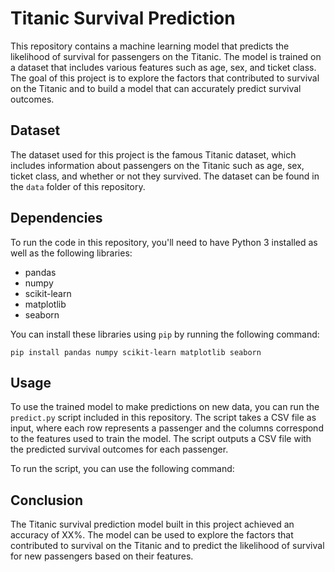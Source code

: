 # Titanic Survival Prediction

This repository contains a machine learning model that predicts the likelihood of survival for passengers on the Titanic. The model is trained on a dataset that includes various features such as age, sex, and ticket class. The goal of this project is to explore the factors that contributed to survival on the Titanic and to build a model that can accurately predict survival outcomes.

## Dataset

The dataset used for this project is the famous Titanic dataset, which includes information about passengers on the Titanic such as age, sex, ticket class, and whether or not they survived. The dataset can be found in the `data` folder of this repository.

## Dependencies

To run the code in this repository, you'll need to have Python 3 installed as well as the following libraries:

- pandas
- numpy
- scikit-learn
- matplotlib
- seaborn

You can install these libraries using `pip` by running the following command:

```pip install pandas numpy scikit-learn matplotlib seaborn```


## Usage

To use the trained model to make predictions on new data, you can run the `predict.py` script included in this repository. The script takes a CSV file as input, where each row represents a passenger and the columns correspond to the features used to train the model. The script outputs a CSV file with the predicted survival outcomes for each passenger.

To run the script, you can use the following command:


## Conclusion

The Titanic survival prediction model built in this project achieved an accuracy of XX%. The model can be used to explore the factors that contributed to survival on the Titanic and to predict the likelihood of survival for new passengers based on their features.

